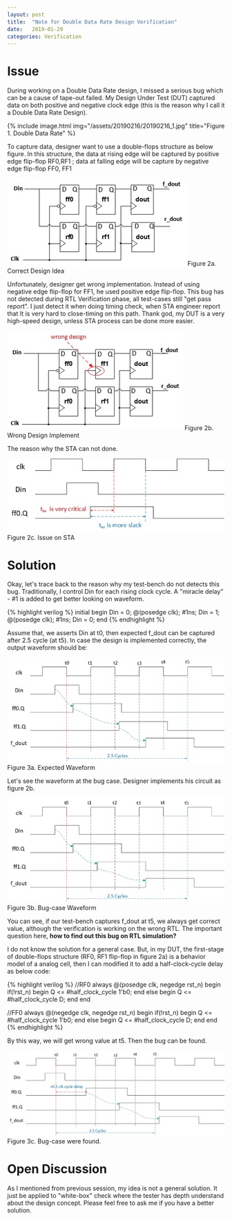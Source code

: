 ```yaml
---
layout: post
title:  "Note for Double Data Rate Design Verification"
date:   2019-01-29
categories: Verification
---
```

# Issue
During working on a Double Data Rate design, I missed a serious bug which can be a cause of tape-out failed. My Design Under Test (DUT) captured data on both positive and negative clock edge (this is the reason why I call it a Double Data Rate Design). 

{% include image.html
   img="/assets/20190216/20190216_1.jpg"
   title="Figure 1. Double Data Rate" %}

To capture data, designer want to use a double-flops structure as below figure. In this structure, the data at rising edge will be captured by positive edge flip-flop RF0,RF1 ; data at falling edge will be capture by negative edge flip-flop FF0, FF1

![](/assets/20190216/20190216_2a.jpg)
Figure 2a. Correct Design Idea

Unfortunately, designer get wrong implementation. Instead of using negative edge flip-flop for FF1, he used positive edge flip-flop. This bug has not detected during RTL Verification phase, all test-cases still "get pass report". I just detect it when doing timing check, when STA engineer report that It is very hard to close-timing on this path. Thank god, my DUT is a very high-speed design, unless STA process can be done more easier.
 
![](/assets/20190216/20190216_2b.jpg)
Figure 2b. Wrong Design Implement

The reason why the STA can not done.

![](/assets/20190216/20190216_2c.jpg)
Figure 2c. Issue on STA

# Solution
Okay, let's trace back to the reason why my test-bench do not detects this bug. Traditionally, I control Din for each rising clock cycle. A "miracle delay" - #1 is added to get better looking on waveform. 

{% highlight verilog %}
initial begin
  Din = 0;
  @(posedge clk); #1ns;
  Din = 1;
  @(posedge clk); #1ns;
  Din = 0;
end
{% endhighlight %} 

Assume that, we asserts Din at t0, then expected f_dout can be captured after 2.5 cycle (at t5). In case the design is implemented correctly, the output waveform should be: 

![](/assets/20190216/20190216_3a.jpg) 
Figure 3a. Expected Waveform

Let's see the waveform at the bug case. Designer implements his circuit as figure 2b. 

![](/assets/20190216/20190216_3b.jpg) 
Figure 3b. Bug-case Waveform

You can see, if our test-bench captures f_dout at t5, we always get correct value, although the verification is working on the wrong RTL. The important question here, **how to find out this bug on RTL simulation?**

I do not know the solution for a general case. But, in my DUT, the first-stage of double-flops structure (RF0, RF1 flip-flop in figure 2a) is a behavior model of a analog cell, then I can modified it to add a half-clock-cycle delay as below code:

{% highlight verilog %}
//RF0
always @(posedge clk, negedge rst_n) begin
  if(!rst_n) begin
    Q <= #half_clock_cycle 1'b0;
  end else begin
    Q <= #half_clock_cycle D;
  end
end

//FF0
always @(negedge clk, negedge rst_n) begin
  if(!rst_n) begin
    Q <= #half_clock_cycle 1'b0;
  end else begin
    Q <= #half_clock_cycle D;
  end
end
{% endhighlight %} 
 
By this way, we will get wrong value at t5. Then the bug can be found.

![](/assets/20190216/20190216_3c.jpg)
Figure 3c. Bug-case were found.
 
# Open Discussion

As I mentioned from previous session, my idea is not a general solution. It just be applied to "white-box" check where the tester has depth understand about the design concept. Please feel free to ask me if you have a better solution.


